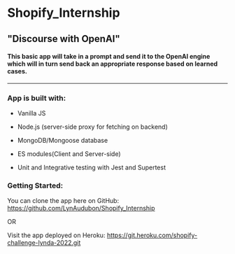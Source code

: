 # Shopify_Internship

## "Discourse with OpenAI"

#### This basic app will take in a prompt and send it to the OpenAI engine which will in turn send back an appropriate response based on learned cases.
-----------------------------------------------------------------------------------------------------------------

### App is built with:

  * Vanilla JS

  * Node.js (server-side proxy for fetching on backend)

  * MongoDB/Mongoose database

  * ES modules(Client and Server-side)

  * Unit and Integrative testing with Jest and Supertest

### Getting Started:

You can clone the app here on GitHub: https://github.com/LynAudubon/Shopify_Internship

OR

Visit the app deployed on Heroku: https://git.heroku.com/shopify-challenge-lynda-2022.git
